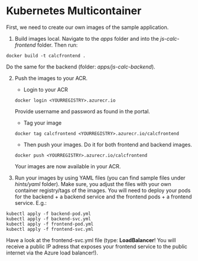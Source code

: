 # Kubernetes Multicontainer

First, we need to create our own images of the sample application. 

1. Build images local. 
Navigate to the *apps* folder and into the *js-calc-frontend* folder.
Then run:
```
docker build -t calcfrontend .
```
Do the same for the backend (folder: *apps/js-calc-backend*).

2. Push the images to your ACR.
    - Login to your ACR
    ```
    docker login <YOURREGISTRY>.azurecr.io
    ```
    Provide username and password as found in the portal.
    
    - Tag your image
    ```
    docker tag calcfrontend <YOURREGISTRY>.azurecr.io/calcfrontend
    ```

    - Then push your images. Do it for both frontend and backend images.
    ```
    docker push <YOURREGISTRY>.azurecr.io/calcfrontend
    ```
    Your images are now available in your ACR.

3. Run your images by using YAML files (you can find sample files under *hints/yaml* folder). Make sure, you adjust the files with your own container registry/tags of the images.
You will need to deploy your pods for the backend + a backend service and the frontend pods + a frontend service. E.g.:
```
kubectl apply -f backend-pod.yml
kubectl apply -f backend-svc.yml
kubectl apply -f frontend-pod.yml
kubectl apply -f frontend-svc.yml
```
Have a look at the frontend-svc.yml file (type: **LoadBalancer**! You will receive a public IP adress that exposes your frontend service to the public internet via the Azure load balancer!).


